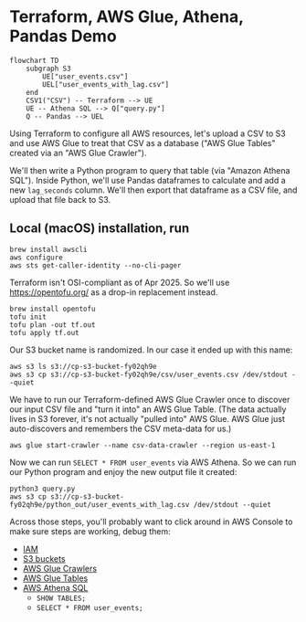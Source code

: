 # Terraform, AWS Glue, Athena, Pandas Demo

```mermaid
flowchart TD
    subgraph S3
        UE["user_events.csv"]
        UEL["user_events_with_lag.csv"]
    end
    CSV1("CSV") -- Terraform --> UE
    UE -- Athena SQL --> Q["query.py"]
    Q -- Pandas --> UEL
```

Using Terraform to configure all AWS resources, let's upload a CSV to S3 and use AWS Glue to treat
that CSV as a database ("AWS Glue Tables" created via an "AWS Glue Crawler").

We'll then write a Python program to query that table (via "Amazon Athena SQL").
Inside Python, we'll use Pandas dataframes to calculate and add a new `lag_seconds` column.
We'll then export that dataframe as a CSV file, and upload that file back to S3.

## Local (macOS) installation, run
```
brew install awscli
aws configure
aws sts get-caller-identity --no-cli-pager
```

Terraform isn't OSI-compliant as of Apr 2025. So we'll use https://opentofu.org/ as a drop-in replacement instead.

```
brew install opentofu
tofu init
tofu plan -out tf.out
tofu apply tf.out
```

Our S3 bucket name is randomized. In our case it ended up with this name:

```
aws s3 ls s3://cp-s3-bucket-fy02qh9e
aws s3 cp s3://cp-s3-bucket-fy02qh9e/csv/user_events.csv /dev/stdout --quiet
```

We have to run our Terraform-defined AWS Glue Crawler once to discover our input CSV file
and "turn it into" an AWS Glue Table. (The data actually lives in S3 forever, it's not actually
"pulled into" AWS Glue. AWS Glue just auto-discovers and remembers the CSV meta-data for us.)

```
aws glue start-crawler --name csv-data-crawler --region us-east-1
```

Now we can run `SELECT * FROM user_events` via AWS Athena. So we can run our Python
program and enjoy the new output file it created:

```
python3 query.py
aws s3 cp s3://cp-s3-bucket-fy02qh9e/python_out/user_events_with_lag.csv /dev/stdout --quiet
```

Across those steps, you'll probably want to click around in AWS Console
to make sure steps are working, debug them:
* [IAM](https://us-east-1.console.aws.amazon.com/iam/home?region=us-east-1#/home)
* [S3 buckets](https://us-east-1.console.aws.amazon.com/s3/buckets?region=us-east-1&bucketType=general)
* [AWS Glue Crawlers](https://us-east-1.console.aws.amazon.com/glue/home?region=us-east-1#/v2/data-catalog/crawlers/view/csv-data-crawler)
* [AWS Glue Tables](https://us-east-1.console.aws.amazon.com/glue/home?region=us-east-1#/v2/data-catalog/tables)
* [AWS Athena SQL](https://us-east-1.console.aws.amazon.com/athena/home?region=us-east-1#/query-editor/history/da2df5ac-e759-4ac0-a6fb-1efd3dbfd118)
  * `SHOW TABLES;`
  * `SELECT * FROM user_events;`
